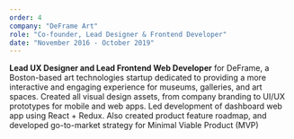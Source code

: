 ```yaml
---
order: 4
company: "DeFrame Art"
role: "Co-founder, Lead Designer & Frontend Developer"
date: "November 2016 - October 2019"
---
```

**Lead UX Designer and Lead Frontend Web Developer** for DeFrame, a Boston-based art technologies startup dedicated to providing a more interactive and engaging experience for museums, galleries, and art spaces. Created all visual design assets, from company branding to UI/UX prototypes for mobile and web apps. Led development of dashboard web app using React + Redux. Also created product feature roadmap, and developed go-to-market strategy for Minimal Viable Product (MVP)


